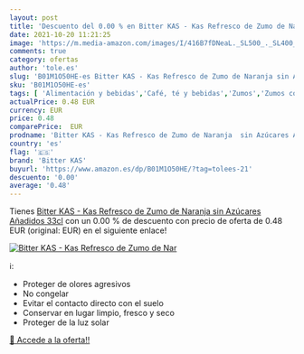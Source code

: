 ```yaml
---
layout: post
title: 'Descuento del 0.00 % en Bitter KAS - Kas Refresco de Zumo de Nar'
date: 2021-10-20 11:21:25
image: 'https://m.media-amazon.com/images/I/416B7fDNeaL._SL500_._SL400_.jpg'
comments: true
category: ofertas
author: 'tole.es'
slug: 'B01M1O50HE-es Bitter KAS - Kas Refresco de Zumo de Naranja sin Azúcares...'
sku: 'B01M1O50HE-es'
tags: [ 'Alimentación y bebidas','Café, té y bebidas','Zumos','Zumos con gas','bitter kas','de','zumo', ]
actualPrice: 0.48 EUR
currency: EUR
price: 0.48
comparePrice:  EUR
prodname: 'Bitter KAS - Kas Refresco de Zumo de Naranja  sin Azúcares Añadidos  33cl'
country: 'es'
flag: '🇪🇸'
brand: 'Bitter KAS'
buyurl: 'https://www.amazon.es/dp/B01M1O50HE/?tag=tolees-21'
descuento: '0.00'
average: '0.48'
---
```


Tienes [Bitter KAS - Kas Refresco de Zumo de Naranja  sin Azúcares Añadidos  33cl](https://www.amazon.es/dp/B01M1O50HE/?tag=tolees-21) con un 0.00 % de descuento con precio de oferta de 0.48 EUR (original:  EUR) en el siguiente enlace!

[![Bitter KAS - Kas Refresco de Zumo de Nar](https://m.media-amazon.com/images/I/416B7fDNeaL._SL500_._SL400_.jpg)](https://www.amazon.es/dp/B01M1O50HE/?tag=tolees-21)

ℹ️:

- Proteger de olores agresivos
- No congelar
- Evitar el contacto directo con el suelo
- Conservar en lugar limpio, fresco y seco
- Proteger de la luz solar

[🛒 Accede a la oferta!!](https://www.amazon.es/dp/B01M1O50HE/?tag=tolees-21)
